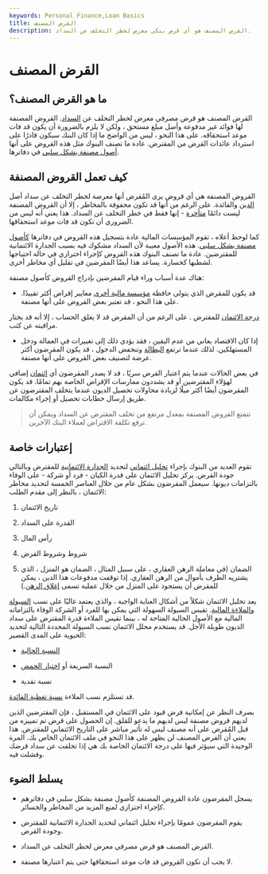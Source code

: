```yaml
---
keywords: Personal Finance,Loan Basics
title: القرض المصنف
description: القرض المصنف هو أي قرض بنكي معرض لخطر التخلف عن السداد.
---
```


# القرض المصنف
## ما هو القرض المصنف؟

القرض المصنف هو قرض مصرفي معرض لخطر التخلف عن [السداد](/default2). القروض المصنفة لها فوائد غير مدفوعة وأصل مبلغ مستحق ، ولكن لا يلزم بالضرورة أن يكون قد فات موعد استحقاقه. على هذا النحو ، ليس من الواضح ما إذا كان البنك سيكون قادرًا على استرداد عائدات القرض من المقترض. عادة ما تصنف البنوك مثل هذه القروض على أنها [أصول مصنفة بشكل سلبي](/adversely-classified-asset) في دفاترها.

## كيف تعمل القروض المصنفة

القروض المصنفة هي أي قروض يرى المُقرض أنها معرضة لخطر التخلف عن سداد أصل [الدين](/principal) والفائدة. على الرغم من أنها قد تكون محفوفة بالمخاطر ، إلا أن القروض المصنفة ليست دائمًا [متأخرة](/arrears) - إنها فقط في خطر التخلف عن السداد. هذا يعني أنه ليس من الضروري أن تكون قد فات موعد استحقاقها.

كما لوحظ أعلاه ، تقوم المؤسسات المالية عادة بتسجيل هذه القروض في دفاترها [كأصول مصنفة بشكل سلبي](/adversely-classified-asset). هذه الأصول معيبة لأن السداد مشكوك فيه بسبب الجدارة الائتمانية للمقترضين. عادة ما تصنف البنوك هذه القروض كإجراء احترازي في حالة احتياجها لشطبها كخسارة. يساعد هذا أيضًا المقرضين في تقليل أي مخاطر أخرى.

هناك عدة أسباب وراء قيام المقرضين بإدراج القروض كأصول مصنفة:

- قد يكون للمقرض الذي يتولى حافظة [مؤسسة مالية أخرى](/financialinstitution) معايير إقراض أكثر تقييدًا. على هذا النحو ، قد تعتبر بعض القروض على أنها مصنفة.

[درجة الائتمان](/credit_score) للمقترض . على الرغم من أن المقرض قد لا يغلق الحساب ، إلا أنه قد يختار مراقبته عن كثب.

- إذا كان الاقتصاد يعاني من عدم اليقين ، فقد يؤدي ذلك إلى تغييرات في العمالة ودخل المستهلكين. لذلك عندما ترتفع [البطالة](/unemployment) وتنخفض الدخول ، قد يكون المقرضون أكثر عرضة لتصنيف بعض القروض على أنها مصنفة.

في بعض الحالات عندما يتم اعتبار القرض سريًا ، قد لا يصدر المقرضون أي [ائتمان](/credit) إضافي لهؤلاء المقترضين أو قد يشددون ممارسات الإقراض الخاصة بهم تمامًا. قد يكون المقرضون أيضًا أكثر ميلًا لزيادة محاولات تحصيل الديون عندما يتخلف المقترضون عن طريق إرسال خطابات تحصيل أو إجراء مكالمات.

> تتمتع القروض المصنفة بمعدل مرتفع من تخلف المقترض عن السداد ويمكن أن ترفع تكلفة الاقتراض لعملاء البنك الآخرين.

>

## إعتبارات خاصة

تقوم العديد من البنوك بإجراء [تحليل ائتماني](/creditanalysis) لتحديد [الجدارة الائتمانية](/credit-worthiness) للمقترض وبالتالي جودة القرض. يركز تحليل الائتمان على قدرة الكيان - فرد أو شركة - على الوفاء بالتزامات ديونها. سيعمل المقرضون بشكل عام من خلال العناصر الخمسة لتحديد مخاطر الائتمان ، بالنظر إلى مقدم الطلب:

1. تاريخ الائتمان

1. القدرة على السداد

1. رأس المال

1. شروط وشروط القرض

1. الضمان (في معاملة الرهن العقاري ، على سبيل المثال ، الضمان هو المنزل ، الذي يشتريه الطرف بأموال من الرهن العقاري. إذا توقفت مدفوعات هذا الدين ، يمكن للمقرض أن يستحوذ على المنزل من خلال عملية تسمى [إغلاق الرهن](/foreclosure).)

يعد تحليل الائتمان شكلاً من أشكال العناية الواجبة ، والذي يعتمد غالبًا على نسب [السيولة](/liquidity) [والملاءة المالية](/solvency). تقيس السيولة السهولة التي يمكن بها للفرد أو الشركة الوفاء بالتزاماته المالية مع الأصول الحالية المتاحة له ، بينما تقيس الملاءة قدرة المقترض على سداد الديون طويلة الأجل. قد يستخدم محلل الائتمان نسب السيولة المحددة التالية لتحديد الحيوية على المدى القصير:

- [النسبة الحالية](/currentratio)

- النسبة السريعة أو [اختبار الحمض](/acidtest)

- نسبة نقدية

قد تستلزم نسب الملاءة [نسبة تغطية الفائدة](/interestcoverageratio).

بصرف النظر عن إمكانية فرض قيود على الائتمان في المستقبل ، فإن المقترضين الذين لديهم قروض مصنفة ليس لديهم ما يدعو للقلق. إن الحصول على قرض تم تمييزه من قبل المُقرض على أنه مصنف ليس له تأثير مباشر على التاريخ الائتماني للمقترض. هذا يعني أن القرض المصنف لن يظهر على هذا النحو في ملف الائتمان الخاص بك. المرة الوحيدة التي سيؤثر فيها على درجة الائتمان الخاصة بك هي إذا تخلفت عن سداد قرضك وفشلت فيه.

## يسلط الضوء

- يسجل المقرضون عادة القروض المصنفة كأصول مصنفة بشكل سلبي في دفاترهم كإجراء احترازي لمنع المزيد من المخاطر والخسائر.

- يقوم المقرضون عمومًا بإجراء تحليل ائتماني لتحديد الجدارة الائتمانية للمقترض وجودة القرض.

- القرض المصنف هو قرض مصرفي معرض لخطر التخلف عن السداد.

- لا يجب أن تكون القروض قد فات موعد استحقاقها حتى يتم اعتبارها مصنفة.


